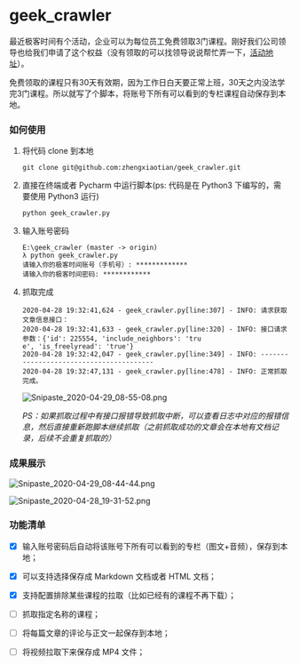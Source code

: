 # geek_crawler

最近极客时间有个活动，企业可以为每位员工免费领取3门课程。刚好我们公司领导也给我们申请了这个权益（没有领取的可以找领导说说帮忙弄一下，[活动地址](https://account.geekbang.org/biz/signin?redirect=https%3A%2F%2Fservice.geekbang.org%2Fdashboard%2Fhome%2F%3Futm_source%3Dfrontshow%26utm_medium%3Dwechat%26utm_campaign%3D316%26utm_term%3Dfrontend%26gk_source%3Dfrontshowwechat&gk_source=frontshowwechat&utm_source=frontshow&utm_medium=wechat&utm_campaign=316&utm_term=frontend)）。

免费领取的课程只有30天有效期，因为工作日白天要正常上班，30天之内没法学完3门课程。所以就写了个脚本，将账号下所有可以看到的专栏课程自动保存到本地。



### 如何使用

1. 将代码 clone 到本地

   ```shell
   git clone git@github.com:zhengxiaotian/geek_crawler.git
   ```

2. 直接在终端或者 Pycharm 中运行脚本(ps: 代码是在 Python3 下编写的，需要使用 Python3 运行)

   ```shell
   python geek_crawler.py
   ```

3. 输入账号密码

   ```shell
   E:\geek_crawler (master -> origin)
   λ python geek_crawler.py
   请输入你的极客时间账号（手机号）: *************
   请输入你的极客时间密码: ************
   ```

4. 抓取完成

   ```shell
   2020-04-28 19:32:41,624 - geek_crawler.py[line:307] - INFO: 请求获取文章信息接口：
   2020-04-28 19:32:41,633 - geek_crawler.py[line:320] - INFO: 接口请求参数：{'id': 225554, 'include_neighbors': 'tru
   e', 'is_freelyread': 'true'}
   2020-04-28 19:32:42,047 - geek_crawler.py[line:349] - INFO: ----------------------------------------
   2020-04-28 19:32:47,131 - geek_crawler.py[line:478] - INFO: 正常抓取完成。
   ```

   ![Snipaste_2020-04-29_08-55-08.png](http://ww1.sinaimg.cn/large/655c061fgy1geacsajgz4j20pk04lmxq.jpg)

   *PS：如果抓取过程中有接口报错导致抓取中断，可以查看日志中对应的报错信息，然后直接重新跑脚本继续抓取（之前抓取成功的文章会在本地有文档记录，后续不会重复抓取的）*

   

### 成果展示

![Snipaste_2020-04-29_08-44-44.png](http://ww1.sinaimg.cn/large/655c061fgy1geacmd7a5fj20nq035mxa.jpg)

![Snipaste_2020-04-28_19-31-52.png](http://ww1.sinaimg.cn/large/655c061fgy1ge9plld31oj20nd0h6gqf.jpg)



### 功能清单

- [x] 输入账号密码后自动将该账号下所有可以看到的专栏（图文+音频），保存到本地；

- [x] 可以支持选择保存成 Markdown 文档或者 HTML 文档；

- [x] 支持配置排除某些课程的拉取（比如已经有的课程不再下载）；

- [ ] 抓取指定名称的课程；

- [ ] 将每篇文章的评论与正文一起保存到本地；

- [ ] 将视频拉取下来保存成 MP4 文件；

  

